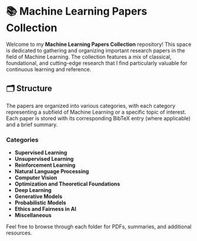 # 📚 Machine Learning Papers Collection

Welcome to my **Machine Learning Papers Collection** repository! This space is dedicated to gathering and organizing important research papers in the field of Machine Learning. The collection features a mix of classical, foundational, and cutting-edge research that I find particularly valuable for continuous learning and reference.

## 🗂️ Structure

The papers are organized into various categories, with each category representing a subfield of Machine Learning or a specific topic of interest. Each paper is stored with its corresponding BibTeX entry (where applicable) and a brief summary.

### Categories
- **Supervised Learning**
- **Unsupervised Learning**
- **Reinforcement Learning**
- **Natural Language Processing**
- **Computer Vision**
- **Optimization and Theoretical Foundations**
- **Deep Learning**
- **Generative Models**
- **Probabilistic Models**
- **Ethics and Fairness in AI**
- **Miscellaneous**

Feel free to browse through each folder for PDFs, summaries, and additional resources.
